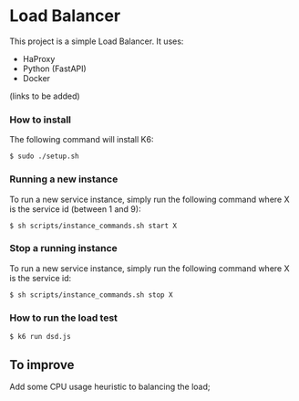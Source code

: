 # Load Balancer
This project is a simple Load Balancer.
It uses:
- HaProxy
- Python (FastAPI)
- Docker

(links to be added)
### How to install
The following command will install K6:
```shell
$ sudo ./setup.sh
```

### Running a new instance
To run a new service instance, simply run the following command where X is the service id (between 1 and 9):
```shell
$ sh scripts/instance_commands.sh start X
```

### Stop a running instance
To run a new service instance, simply run the following command where X is the service id:
```shell
$ sh scripts/instance_commands.sh stop X
```

### How to run the load test
```shell
$ k6 run dsd.js
```

## To improve
Add some CPU usage heuristic to balancing the load;
